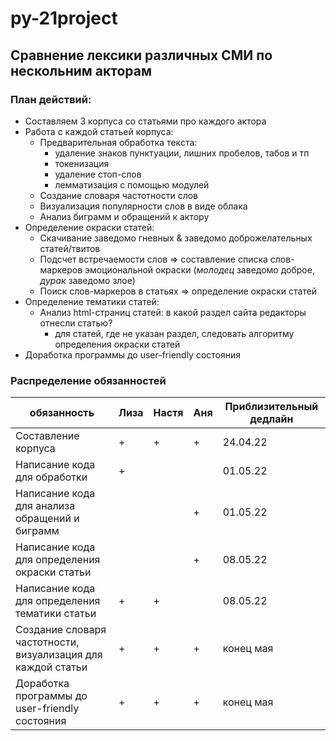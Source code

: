 # py-21project
## Сравнение лексики различных СМИ по нескольним акторам
### План действий:
* Составляем 3 корпуса со статьями про каждого актора
* Работа с каждой статьей корпуса:
    * Предварительная обработка текста: 
         * удаление знаков пунктуации, лишних пробелов, табов и тп
         * токенизация
         * удаление стоп-слов
         * лемматизация с помощью модулей
    * Создание словаря частотности слов
    * Визуализация популярности слов в виде облака
    * Анализ биграмм и обращений к актору
* Определение окраски статей:
    * Скачивание заведомо гневных & заведомо доброжелательных статей/твитов 
    * Подсчет встречаемости слов => составление списка слов-маркеров эмоциональной окраски (_молодец_ заведомо доброе, _дурак_ заведомо злое)
    * Поиск слов-маркеров в статьях => определение окраски статей
* Определение тематики статей:
    * Анализ html-страниц статей: в какой раздел сайта редакторы отнесли статью?
        * для статей, где не указан раздел, следовать алгоритму определения окраски статей
* Доработка программы до user-friendly состояния

### Распределение обязанностей
| обязанность | Лиза | Настя | Аня | Приблизительный дедлайн |
|-------|----------|----------|----------|----------|
|Составление корпуса|+|+|+|24.04.22|
|Написание кода для обработки|+|||01.05.22|
|Написание кода для анализа обращений и биграмм|||+|01.05.22|
|Написание кода для определения окраски статьи|||+|08.05.22|
|Написание кода для определения тематики статьи|+|+||08.05.22|
|Создание словаря частотности, визуализация для каждой статьи|+|+|+|конец мая|
|Доработка программы до user-friendly состояния|+|+|+|конец мая|
